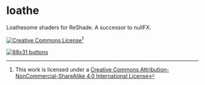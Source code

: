 # loathe
Loathesome shaders for ReShade. A successor to nullFX.

[![Creative Commons License](https://i.creativecommons.org/l/by-nc-sa/4.0/88x31.png)][by-nc-sa][^1]

[![88x31 buttons](https://cyber.dabamos.de/88x31/88x31.gif)](https://cyber.dabamos.de/88x31/)

[by-nc-sa]: http://creativecommons.org/licenses/by-nc-sa/4.0/
[^1]: This work is licensed under a [Creative Commons Attribution-NonCommercial-ShareAlike 4.0 International License][by-nc-sa]
